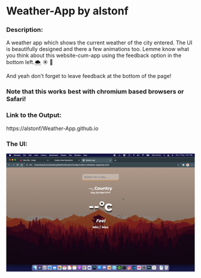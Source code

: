 # Weather-App by alstonf

### Description:

A weather app which shows the current weather of the city entered. The UI is beautifully designed and there a few animations too. Lemme know what you think about this website-cum-app using the feedback option in the bottom left.🌨 ☀️ 💨

And yeah don't forget to leave feedback at the bottom of the page!

### Note that this works best with chromium based browsers or Safari!

### Link to the Output:
https://alstonf/Weather-App.github.io

### The UI:

<img src="The UI.png" alt="UI">
